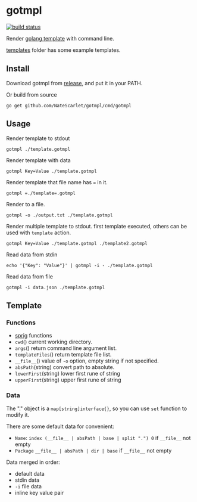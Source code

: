 # gotmpl

[![build status](https://github.com/NateScarlet/gotmpl/workflows/go/badge.svg)](https://github.com/NateScarlet/gotmpl/actions)

Render [golang template](https://pkg.go.dev/text/template/) with command line.

[templates](./templates) folder has some example templates.

## Install

Download gotmpl from [release](https://github.com/NateScarlet/gotmpl/releases),
and put it in your PATH.

Or build from source

```shell
go get github.com/NateScarlet/gotmpl/cmd/gotmpl
```

## Usage

Render template to stdout

```shell
gotmpl ./template.gotmpl
```

Render template with data

```shell
gotmpl Key=Value ./template.gotmpl
```

Render template that file name has `=` in it.

```shell
gotmpl =./template=.gotmpl
```

Render to a file.

```shell
gotmpl -o ./output.txt ./template.gotmpl
```

Render multiple template to stdout.
first template executed, others can be used with `template` action.

```shell
gotmpl Key=Value ./template.gotmpl ./template2.gotmpl
```

Read data from stdin

```shell
echo '{"Key": "Value"}' | gotmpl -i - ./template.gotmpl
```

Read data from file

```shell
gotmpl -i data.json ./template.gotmpl
```

## Template

### Functions

- [sprig](https://masterminds.github.io/sprig/) functions
- `cwd`() current working directory.
- `args`() return command line argument list.
- `templateFiles`() return template file list.
- `__file__`() value of `-o` option, empty string if not specified.
- `absPath`(string) convert path to absolute.
- `lowerFirst`(string) lower first rune of string
- `upperFirst`(string) upper first rune of string

### Data

The "." object is a `map[string]interface{}`, so you can use `set` function to modify it.

There are some default data for convenient:

- `Name`: `index (__file__ | absPath | base | split ".") 0` if `__file__` not empty
- `Package` `__file__ | absPath | dir | base` if `__file__` not empty

Data merged in order:

- default data
- stdin data
- `-i` file data
- inline key value pair
